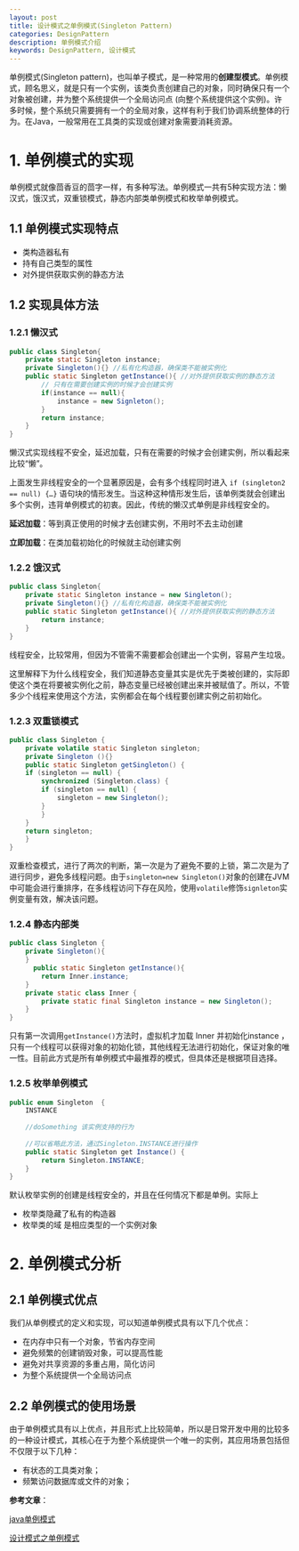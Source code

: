 ```yaml
---
layout: post
title: 设计模式之单例模式(Singleton Pattern)
categories: DesignPattern
description: 单例模式介绍
keywords: DesignPattern, 设计模式
---
```


单例模式(Singleton pattern)，也叫单子模式，是一种常用的**创建型模式**。单例模式，顾名思义，就是只有一个实例，该类负责创建自己的对象，同时确保只有一个对象被创建，并为整个系统提供一个全局访问点 (向整个系统提供这个实例)。许多时候，整个系统只需要拥有一个的全局对象，这样有利于我们协调系统整体的行为。在Java，一般常用在工具类的实现或创建对象需要消耗资源。

# 1. 单例模式的实现

单例模式就像茴香豆的茴字一样，有多种写法。单例模式一共有5种实现方法：懒汉式，饿汉式，双重锁模式，静态内部类单例模式和枚举单例模式。

## 1.1 单例模式实现特点

- 类构造器私有
- 持有自己类型的属性
- 对外提供获取实例的静态方法

## 1.2 实现具体方法

### 1.2.1 懒汉式

```java
public class Singleton{
    private static Singleton instance;
    private Singleton(){} //私有化构造器，确保类不能被实例化
    public static Singleton getInstance(){ //对外提供获取实例的静态方法
        // 只有在需要创建实例的时候才会创建实例
        if(instance == null){
            instance = new Signleton();
        }
        return instance;
    }
}
```

懒汉式实现线程不安全，延迟加载，只有在需要的时候才会创建实例，所以看起来比较“懒”。

上面发生非线程安全的一个显著原因是，会有多个线程同时进入 `if (singleton2 == null) {…}` 语句块的情形发生。当这种这种情形发生后，该单例类就会创建出多个实例，违背单例模式的初衷。因此，传统的懒汉式单例是非线程安全的。

**延迟加载**：等到真正使用的时候才去创建实例，不用时不去主动创建

**立即加载**：在类加载初始化的时候就主动创建实例

### 1.2.2 饿汉式

```java
public class Singleton{
    private static Singleton instance = new Singleton();
    private Singleton(){} //私有化构造器，确保类不能被实例化
    public static Singleton getInstance(){ //对外提供获取实例的静态方法
        return instance;
    }
}
```

线程安全，比较常用，但因为不管需不需要都会创建出一个实例，容易产生垃圾。

这里解释下为什么线程安全，我们知道静态变量其实是优先于类被创建的，实际即使这个类在将要被实例化之前，静态变量已经被创建出来并被赋值了。所以，不管多少个线程来使用这个方法，实例都会在每个线程要创建实例之前初始化。

### 1.2.3 双重锁模式

```java
public class Singleton {  
    private volatile static Singleton singleton;  
    private Singleton (){}  
    public static Singleton getSingleton() {  
    if (singleton == null) {  
        synchronized (Singleton.class) {  
        if (singleton == null) {  
            singleton = new Singleton();  
        }  
        }  
    }  
    return singleton;  
    }  
}
```

双重检查模式，进行了两次的判断，第一次是为了避免不要的上锁，第二次是为了进行同步，避免多线程问题。由于`singleton=new Singleton()`对象的创建在JVM中可能会进行重排序，在多线程访问下存在风险，使用`volatile`修饰`signleton`实例变量有效，解决该问题。

### 1.2.4 静态内部类

```java
public class Singleton { 
    private Singleton(){
    }
      public static Singleton getInstance(){  
        return Inner.instance;  
    }  
    private static class Inner {  
        private static final Singleton instance = new Singleton();  
    }  
} 

```

只有第一次调用`getInstance()`方法时，虚拟机才加载 Inner 并初始化instance ，只有一个线程可以获得对象的初始化锁，其他线程无法进行初始化，保证对象的唯一性。目前此方式是所有单例模式中最推荐的模式，但具体还是根据项目选择。

### 1.2.5 枚举单例模式

```java
public enum Singleton  {
    INSTANCE 
 
    //doSomething 该实例支持的行为
      
    //可以省略此方法，通过Singleton.INSTANCE进行操作
    public static Singleton get Instance() {
        return Singleton.INSTANCE;
    }
}
```

默认枚举实例的创建是线程安全的，并且在任何情况下都是单例。实际上

- 枚举类隐藏了私有的构造器
- 枚举类的域 是相应类型的一个实例对象

# 2. 单例模式分析

## 2.1 单例模式优点

我们从单例模式的定义和实现，可以知道单例模式具有以下几个优点：

- 在内存中只有一个对象，节省内存空间
- 避免频繁的创建销毁对象，可以提高性能
- 避免对共享资源的多重占用，简化访问
- 为整个系统提供一个全局访问点

## 2.2 单例模式的使用场景

由于单例模式具有以上优点，并且形式上比较简单，所以是日常开发中用的比较多的一种设计模式，其核心在于为整个系统提供一个唯一的实例，其应用场景包括但不仅限于以下几种：

- 有状态的工具类对象；
- 频繁访问数据库或文件的对象；



**参考文章**：

[java单例模式](https://blog.csdn.net/czqqqqq/article/details/80451880)

[设计模式之单例模式](https://www.jianshu.com/p/3bfd916f2bb2)